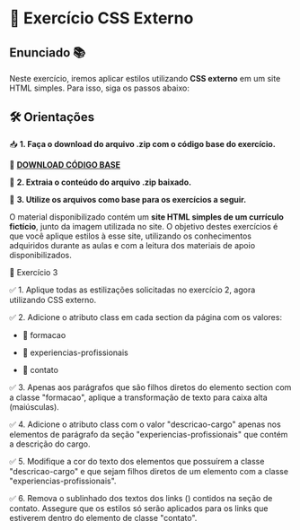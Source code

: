 # 📝 Exercício CSS Externo

## Enunciado 📚

Neste exercício, iremos aplicar estilos utilizando **CSS externo** em um site HTML simples. Para isso, siga os passos abaixo:

## 🛠️ Orientações

📥 **1. Faça o download do arquivo .zip com o código base do exercício.**

🔗 **[DOWNLOAD CÓDIGO BASE](#)**

📂 **2. Extraia o conteúdo do arquivo .zip baixado.**

📌 **3. Utilize os arquivos como base para os exercícios a seguir.**

O material disponibilizado contém um **site HTML simples de um currículo fictício**, junto da imagem utilizada no site. O objetivo destes exercícios é que você aplique estilos à esse
site, utilizando os conhecimentos adquiridos durante as aulas e com a leitura dos materiais de apoio disponibilizados.

📄 Exercício 3

✅ 1. Aplique todas as estilizações solicitadas no exercício 2, agora utilizando CSS externo.

✅ 2. Adicione o atributo class em cada section da página com os valores:

- 📌 formacao

- 📌 experiencias-profissionais

- 📌 contato

✅ 3. Apenas aos parágrafos que são filhos diretos do elemento section com a classe "formacao", aplique a transformação de texto para caixa alta (maiúsculas).

✅ 4. Adicione o atributo class com o valor "descricao-cargo" apenas nos elementos de parágrafo da seção "experiencias-profissionais" que contém a descrição do cargo.

✅ 5. Modifique a cor do texto dos elementos que possuírem a classe "descricao-cargo" e que sejam filhos diretos de um elemento com a classe "experiencias-profissionais".

✅ 6. Remova o sublinhado dos textos dos links (<a>) contidos na seção de contato. Assegure que os estilos só serão aplicados para os links que estiverem dentro do elemento de classe "contato".
